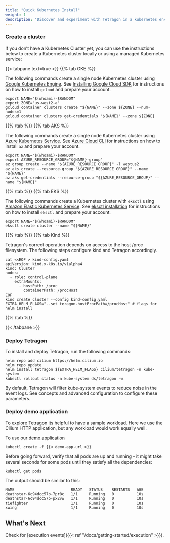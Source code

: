 ```yaml
---
title: "Quick Kubernetes Install"
weight: 1
description: "Discover and experiment with Tetragon in a kubernetes environment"
---
```


### Create a cluster

If you don’t have a Kubernetes Cluster yet, you can use the instructions below
to create a Kubernetes cluster locally or using a managed Kubernetes service:

{{< tabpane text=true >}}
{{% tab GKE %}}

The following commands create a single node Kubernetes cluster using [Google
Kubernetes Engine](https://cloud.google.com/kubernetes-engine). See
[Installing Google Cloud SDK](https://cloud.google.com/sdk/install) for
instructions on how to install `gcloud` and prepare your account.

```shell-session
export NAME="$(whoami)-$RANDOM"
export ZONE="us-west2-a"
gcloud container clusters create "${NAME}" --zone ${ZONE} --num-nodes=1
gcloud container clusters get-credentials "${NAME}" --zone ${ZONE}
```
{{% /tab %}}
{{% tab AKS %}}

The following commands create a single node Kubernetes cluster using [Azure
Kubernetes Service](https://docs.microsoft.com/en-us/azure/aks/). See
[Azure Cloud CLI](https://docs.microsoft.com/en-us/cli/azure/install-azure-cli?view=azure-cli-latest)
for instructions on how to install `az` and prepare your account.

```shell-session
export NAME="$(whoami)-$RANDOM"
export AZURE_RESOURCE_GROUP="${NAME}-group"
az group create --name "${AZURE_RESOURCE_GROUP}" -l westus2
az aks create --resource-group "${AZURE_RESOURCE_GROUP}" --name "${NAME}"
az aks get-credentials --resource-group "${AZURE_RESOURCE_GROUP}" --name "${NAME}"
```
{{% /tab %}}
{{% tab EKS %}}

The following commands create a Kubernetes cluster with `eksctl` using [Amazon Elastic
Kubernetes Service](https://aws.amazon.com/eks/). See [eksctl installation](https://github.com/eksctl-io/eksctl#installation)
for instructions on how to install `eksctl` and prepare your account.

```shell-session
export NAME="$(whoami)-$RANDOM"
eksctl create cluster --name "${NAME}"
```
{{% /tab %}}
{{% tab Kind %}}

Tetragon's correct operation depends on access to the host /proc filesystem. The following steps configure kind and Tetragon accordingly.

```shell-session
cat <<EOF > kind-config.yaml
apiVersion: kind.x-k8s.io/v1alpha4
kind: Cluster
nodes:
  - role: control-plane
    extraMounts:
      - hostPath: /proc
        containerPath: /procHost
EOF
kind create cluster --config kind-config.yaml
EXTRA_HELM_FLAGS="--set teragon.hostProcPath=/procHost" # flags for helm install
```
{{% /tab %}}

{{< /tabpane >}}

### Deploy Tetragon

To install and deploy Tetragon, run the following commands:

```shell-session
helm repo add cilium https://helm.cilium.io
helm repo update
helm install tetragon ${EXTRA_HELM_FLAGS} cilium/tetragon -n kube-system
kubectl rollout status -n kube-system ds/tetragon -w
```

By default, Tetragon will filter kube-system events to reduce noise in the
event logs. See concepts and advanced configuration to configure these
parameters.

### Deploy demo application

To explore Tetragon its helpful to have a sample workload. Here we use the Cilium
HTTP application, but any workload would work equally well.

To use our [demo
application](https://docs.cilium.io/en/v1.11/gettingstarted/http/#deploy-the-demo-application)

```shell-session
kubectl create -f {{< demo-app-url >}}
```

Before going forward, verify that all pods are up and running - it might take
several seconds for some pods until they satisfy all the dependencies:

```shell-session
kubectl get pods
```

The output should be similar to this:

```
NAME                         READY   STATUS    RESTARTS   AGE
deathstar-6c94dcc57b-7pr8c   1/1     Running   0          10s
deathstar-6c94dcc57b-px2vw   1/1     Running   0          10s
tiefighter                   1/1     Running   0          10s
xwing                        1/1     Running   0          10s
```

## What's Next

Check for [execution events]({{< ref "/docs/getting-started/execution" >}}).

